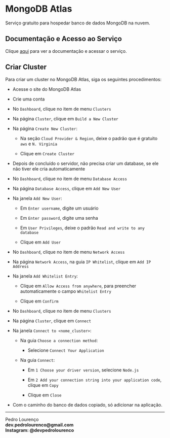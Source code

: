 # MongoDB Atlas

Serviço gratuito para hospedar banco de dados MongoDB na nuvem.

## Documentação e Acesso ao Serviço

Clique [aqui](https://www.mongodb.com/cloud/atlas) para ver a documentação e acessar o serviço.

## Criar Cluster

Para criar um cluster no MongoDB Atlas, siga os seguintes procedimentos:

- Acesse o site do MongoDB Atlas

- Crie uma conta

- No `Dashboard`, clique no item de menu `Clusters`

- Na página `Cluster`, clique em `Build a New Cluster`

- Na página `Create New Cluster`:

  - Na seção `Cloud Provider & Region`, deixe o padrão que é gratuito `aws` e `N. Virginia`

  - Clique em `Create Cluster`

- Depois de concluído o servidor, não precisa criar um database, se ele não tiver ele cria automaticamente

- No `Dashboard`, clique no item de menu `Database Access`

- Na página `Database Access`, clique em `Add New User`

- Na janela `Add New User`:

  - Em `Enter username`, digite um usuário

  - Em `Enter password`, digite uma senha

  - Em `User Privileges`, deixe o padrão `Read and write to any database`

  - Clique em `Add User`

- No `Dashboard`, clique no item de menu `Network Access`

- Na página `Network Access`, na guia `IP Whitelist`, clique em `Add IP Address`

- Na janela `Add Whitelist Entry`:

  - Clique em `Allow Access from anywhere`, para preencher automaticamente o campo `Whitelist Entry`

  - Clique em `Confirm`

- No `Dashboard`, clique no item de menu `Clusters`

- Na página `Cluster`, clique em `Connect`

- Na janela `Connect to <nome_cluster>`:

  - Na guia `Choose a connection method`:

    - Selecione `Connect Your Application`

  - Na guia `Connect`:

    - Em `1 Choose your driver version`, selecione `Node.js`

    - Em `2 Add your connection string into your application code`, clique em `Copy`

    - Clique em `Close`

- Com o caminho do banco de dados copiado, só adicionar na aplicação.


<hr>
<stong>Pedro Lourenço</strong><br>
<Strong>dev.pedrolourenco@gmail.com</strong><br>
<Strong>Instagram: @devpedrolourenco</strong>